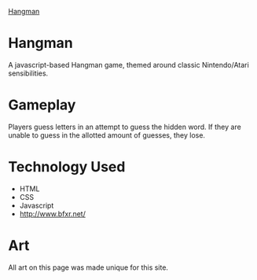 [Hangman](https://i.imgur.com/YW9cMCe.gif)

# Hangman

A javascript-based Hangman game, themed around classic Nintendo/Atari sensibilities. 

# Gameplay

Players guess letters in an attempt to guess the hidden word. If they are unable to guess in the allotted amount of guesses, they lose.

# Technology Used
- HTML
- CSS
- Javascript
- http://www.bfxr.net/

# Art

All art on this page was made unique for this site.
